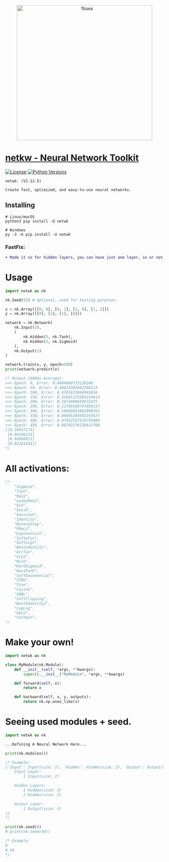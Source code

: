 <div align="center"><a href="[https://i.ibb.co/cTyQysp/netwk-back-modified.png](https://i.ibb.co/cTyQysp/netwk-back-modified.png)"><img src="https://i.ibb.co/cTyQysp/netwk-back-modified.png" alt="flowa" border="0" width="430"></a></div>

# [netkw - Neural Network Toolkit](https://pypi.org/project/netwk)
[![License](https://img.shields.io/badge/license-MIT-blue.svg)](https://github.com/flowa-ai/netwk/blob/master/LICENSE)
[![Python Versions](https://img.shields.io/badge/python-3.7%20|%203.8%20|%203.9%20|%203.10%20|%203.11%20|%203.12%20-blue)](https://www.python.org/downloads/)

```
netwk: (V2.12.5)

Create fast, optimized, and easy-to-use neural networks.
```

## Installing
```shell
# Linux/macOS
python3 pip install -U netwk

# Windows
py -3 -m pip install -U netwk
```

### FastFix:
```diff
+ Made it so for hidden layers, you can have just one layer, in or not in a list/tuple.
```

# Usage
```python
import netwk as nk

nk.Seed(52) # Optional, used for testing purposes.

x = nk.Array([[0, 0], [0, 1], [1, 0], [1, 1]])
y = nk.Array([[0], [1], [1], [0]])
```
```python
network = nk.Network(
    nk.Input(2),
    (
        nk.Hidden(3, nk.Tanh), 
        nk.Hidden(2, nk.Sigmoid)
    ),
    nk.Output(1)
)
```
```python
network.train(x, y, epoch=500)
print(network.predict(x)
```
```javascript
/* Output (800ms Average):
>>> Epoch: 0, Error: 0.4984800733120248
>>> Epoch: 50, Error: 0.49632395442760113
>>> Epoch: 100, Error: 0.4781823668945816
>>> Epoch: 150, Error: 0.35665153383154413
>>> Epoch: 200, Error: 0.1874969659672475
>>> Epoch: 250, Error: 0.12789399797698137
>>> Epoch: 300, Error: 0.10069853802998781
>>> Epoch: 350, Error: 0.08495289503359527
>>> Epoch: 400, Error: 0.07452557528756484
>>> Epoch: 450, Error: 0.06702276126613768
[[0.10447174]
 [0.94106133]
 [0.94096653]
 [0.02281434]]
*/
```

# All activations:
```javascript
/*
    "Sigmoid",
    "Tanh",
    "ReLU",
    "LeakyReLU",
    "ELU",
    "Swish",
    "Gaussion",
    "Identity",
    "BinaryStep",
    "PReLU",
    "Exponential",
    "Softplus",
    "Softsign",
    "BentIdentity",
    "ArcTan",
    "SiLU",
    "Mish",
    "HardSigmoid",
    "HardTanh",
    "SoftExponential",
    "ISRU",
    "Sine",
    "Cosine",
    "SQNL",
    "SoftClipping",
    "BentIdentity2",
    "LogLog",
    "GELU",
    "Softmin",
*/
```

# Make your own!
```python
import netwk as nk

class MyModule(nk.Module):
    def __init__(self, *args, **kwargs):
        super().__init__("MyModule", *args, **kwargs)

    def forward(self, x):
        return x

    def backward(self, x, y, outputs):
        return nk.np.ones_like(x)
```

# Seeing used modules + seed.
```python
import netwk as nk

...Defining A Neural Network Here...

print(nk.modules())
```
```javascript
/* Example:
{'Input': Input(size: 2), 'Hidden': Hidden(size: 2), 'Output': Output(size: 1), 'Network': Network(
    Input Layer:
        1 Input(size: 2)

    Hidden Layers:        
        1 Hidden(size: 3)
        2 Hidden(size: 2)

    Output Layer:
        1 Output(size: 1)
)}
*/
```
```python
print(nk.seed())
# print(nk.seed(34))
```
```javascript
/* Example:
0
# 34
*/
```
